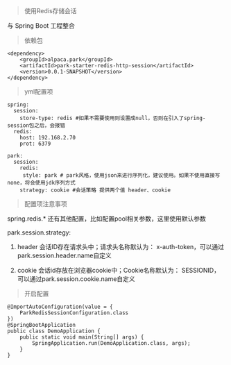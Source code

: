 > 使用Redis存储会话

与 Spring Boot 工程整合

> 依赖包

```
<dependency>
    <groupId>alpaca.park</groupId>
    <artifactId>park-starter-redis-http-session</artifactId>
    <version>0.0.1-SNAPSHOT</version>
</dependency>
```

> yml配置项

```
spring:
  session:
    store-type: redis #如果不需要使用则设置成null，否则在引入了spring-session包之后，会报错
  redis:
    host: 192.168.2.70
    prot: 6379

park:
  session:
    redis:
     style: park # park风格，使用json来进行序列化，建议使用。如果不使用直接写none，将会使用jdk序列方式
    strategy: cookie #会话策略 提供两个值 header、cookie

```

> 配置项注意事项

spring.redis.\* 还有其他配置，比如配置pool相关参数，这里使用默认参数

park.session.strategy:

1. header 会话ID存在请求头中；请求头名称默认为： x-auth-token，可以通过park.session.header.name自定义

2. cookie 会话id存放在浏览器cookie中；Cookie名称默认为： SESSIONID，可以通过park.session.cookie.name自定义

> 开启配置

```
@ImportAutoConfiguration(value = {
    ParkRedisSessionConfiguration.class
})
@SpringBootApplication
public class DemoApplication {
    public static void main(String[] args) {
        SpringApplication.run(DemoApplication.class, args);
    }
}
```

